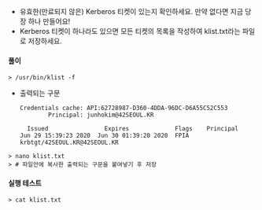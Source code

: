 - 유효한(만료되지 않은) Kerberos 티켓이 있는지 확인하세요. 만약 없다면 지금 당장 하나 만들어요!
- Kerberos 티켓이 하나라도 있으면 모든 티켓의 목록을 작성하여 klist.txt라는 파일로 저장하세요.



#### 풀이

```shell
> /usr/bin/klist -f
```

- 출력되는 구문

  ```shell
  Credentials cache: API:62728987-D360-4DDA-96DC-D6A55C52C553
          Principal: junhokim@42SEOUL.KR
  
    Issued                Expires             Flags    Principal
  Jun 29 15:39:23 2020  Jun 30 01:39:20 2020  FPIA   krbtgt/42SEOUL.KR@42SEOUL.KR
  ```

```shell
> nano klist.txt
> # 파일안에 복사한 출력되는 구문을 붙여넣기 후 저장
```

  
#### 실행 테스트
```shell
> cat klist.txt
```
